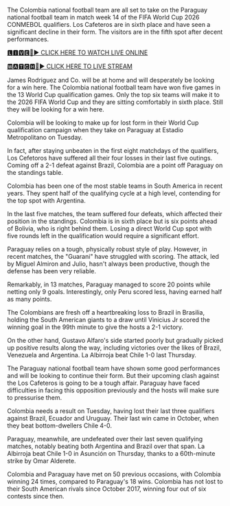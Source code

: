 The Colombia national football team are all set to take on the Paraguay national football team in match week 14 of the FIFA World Cup 2026 CONMEBOL qualifiers. Los Cafeteros are in sixth place and have seen a significant decline in their form. The visitors are in the fifth spot after decent performances.

[🅻🅸🆅🅴🔴▶️ CLICK HERE TO WATCH LIVE ONLINE](https://ensvivallstreamsportsworld.blogspot.com/)

[🆆🅰🆃🅲🅷🔴▶️ CLICK HERE TO LIVE STREAM](https://ensvivallstreamsportsworld.blogspot.com/)

James Rodriguez and Co. will be at home and will desperately be looking for a win here. The Colombia national football team have won five games in the 13 World Cup qualification games. Only the top six teams will make it to the 2026 FIFA World Cup and they are sitting comfortably in sixth place. Still they will be looking for a win here.

Colombia will be looking to make up for lost form in their World Cup qualification campaign when they take on Paraguay at Estadio Metropolitano on Tuesday.

In fact, after staying unbeaten in the first eight matchdays of the qualifiers, Los Cefetoros have suffered all their four losses in their last five outings. Coming off a 2-1 defeat against Brazil, Colombia are a point off Paraguay on the standings table.

Colombia has been one of the most stable teams in South America in recent years. They spent half of the qualifying cycle at a high level, contending for the top spot with Argentina.

In the last five matches, the team suffered four defeats, which affected their position in the standings. Colombia is in sixth place but is six points ahead of Bolivia, who is right behind them. Losing a direct World Cup spot with five rounds left in the qualification would require a significant effort.

Paraguay relies on a tough, physically robust style of play. However, in recent matches, the "Guarani" have struggled with scoring. The attack, led by Miguel Almiron and Julio, hasn't always been productive, though the defense has been very reliable.

Remarkably, in 13 matches, Paraguay managed to score 20 points while netting only 9 goals. Interestingly, only Peru scored less, having earned half as many points.

The Colombians are fresh off a heartbreaking loss to Brazil in Brasilia, holding the South American giants to a draw until Vinicius Jr scored the winning goal in the 99th minute to give the hosts a 2-1 victory.

On the other hand, Gustavo Alfaro's side started poorly but gradually picked up positive results along the way, including victories over the likes of Brazil, Venezuela and Argentina. La Albirroja beat Chile 1-0 last Thursday.

The Paraguay national football team have shown some good performances and will be looking to continue their form. But their upcoming clash against the Los Cafeteros is going to be a tough affair. Paraguay have faced difficulties in facing this opposition previously and the hosts will make sure to pressurise them.

Colombia needs a result on Tuesday, having lost their last three qualifiers against Brazil, Ecuador and Uruguay. Their last win came in October, when they beat bottom-dwellers Chile 4-0.

Paraguay, meanwhile, are undefeated over their last seven qualifying matches, notably beating both Argentina and Brazil over that span. La Albirroja beat Chile 1-0 in Asunción on Thursday, thanks to a 60th-minute strike by Omar Alderete.

Colombia and Paraguay have met on 50 previous occasions, with Colombia winning 24 times, compared to Paraguay's 18 wins. Colombia has not lost to their South American rivals since October 2017, winning four out of six contests since then.

